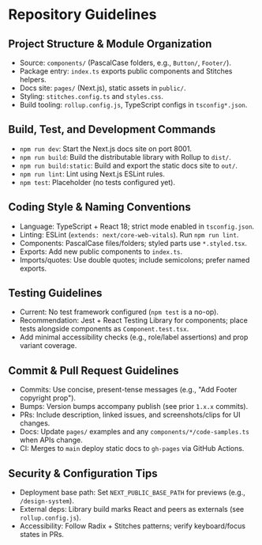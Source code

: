 # Repository Guidelines

## Project Structure & Module Organization
- Source: `components/` (PascalCase folders, e.g., `Button/`, `Footer/`).
- Package entry: `index.ts` exports public components and Stitches helpers.
- Docs site: `pages/` (Next.js), static assets in `public/`.
- Styling: `stitches.config.ts` and `styles.css`.
- Build tooling: `rollup.config.js`, TypeScript configs in `tsconfig*.json`.

## Build, Test, and Development Commands
- `npm run dev`: Start the Next.js docs site on port 8001.
- `npm run build`: Build the distributable library with Rollup to `dist/`.
- `npm run build:static`: Build and export the static docs site to `out/`.
- `npm run lint`: Lint using Next.js ESLint rules.
- `npm test`: Placeholder (no tests configured yet).

## Coding Style & Naming Conventions
- Language: TypeScript + React 18; strict mode enabled in `tsconfig.json`.
- Linting: ESLint (`extends: next/core-web-vitals`). Run `npm run lint`.
- Components: PascalCase files/folders; styled parts use `*.styled.tsx`.
- Exports: Add new public components to `index.ts`.
- Imports/quotes: Use double quotes; include semicolons; prefer named exports.

## Testing Guidelines
- Current: No test framework configured (`npm test` is a no-op).
- Recommendation: Jest + React Testing Library for components; place tests alongside components as `Component.test.tsx`.
- Add minimal accessibility checks (e.g., role/label assertions) and prop variant coverage.

## Commit & Pull Request Guidelines
- Commits: Use concise, present-tense messages (e.g., "Add Footer copyright prop").
- Bumps: Version bumps accompany publish (see prior `1.x.x` commits).
- PRs: Include description, linked issues, and screenshots/clips for UI changes.
- Docs: Update `pages/` examples and any `components/*/code-samples.ts` when APIs change.
- CI: Merges to `main` deploy static docs to `gh-pages` via GitHub Actions.

## Security & Configuration Tips
- Deployment base path: Set `NEXT_PUBLIC_BASE_PATH` for previews (e.g., `/design-system`).
- External deps: Library build marks React and peers as externals (see `rollup.config.js`).
- Accessibility: Follow Radix + Stitches patterns; verify keyboard/focus states in PRs.


